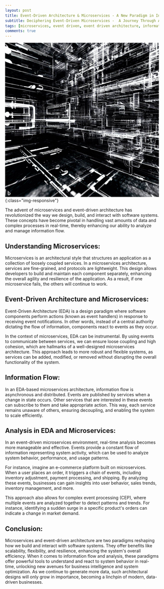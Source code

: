 ```yaml
---
layout: post
title: Event-Driven Architecture & Microservices - A New Paradigm in Information Flow and Analysis
subtitle: Deciphering Event-Driven Microservices -  A Journey Through Asynchronous Information Flow and Real-Time Analysis
tags: [microservices, event driven, event driven architecture, information flow, data analysis, tech trends, future of business]
comments: true
---
```


![Event-Driven Architecture & Microservices - A New Paradigm in Information Flow and Analysis](../assets/img/posts/event-driven-microservices.jpg){:class="img-responsive"}

The advent of microservices and event-driven architecture has revolutionized the way we design, build, and interact with software systems. These concepts have become pivotal in handling vast amounts of data and complex processes in real-time, thereby enhancing our ability to analyze and manage information flow.

## Understanding Microservices:
Microservices is an architectural style that structures an application as a collection of loosely coupled services. In a microservices architecture, services are fine-grained, and protocols are lightweight. This design allows developers to build and maintain each component separately, enhancing the overall agility and resilience of the application. As a result, if one microservice fails, the others will continue to work.

## Event-Driven Architecture and Microservices:
Event-Driven Architecture (EDA) is a design paradigm where software components perform actions (known as event handlers) in response to receiving event notifications. In other words, instead of a central authority dictating the flow of information, components react to events as they occur.

In the context of microservices, EDA can be instrumental. By using events to communicate between services, we can ensure loose coupling and high cohesion, which are hallmarks of a well-designed microservices architecture. This approach leads to more robust and flexible systems, as services can be added, modified, or removed without disrupting the overall functionality of the system.

## Information Flow:
In an EDA-based microservices architecture, information flow is asynchronous and distributed. Events are published by services when a change in state occurs. Other services that are interested in these events can subscribe to them and take appropriate action. This way, each service remains unaware of others, ensuring decoupling, and enabling the system to scale efficiently.

## Analysis in EDA and Microservices:
In an event-driven microservices environment, real-time analysis becomes more manageable and effective. Events provide a constant flow of information representing system activity, which can be used to analyze system behavior, performance, and usage patterns.

For instance, imagine an e-commerce platform built on microservices. When a user places an order, it triggers a chain of events, including inventory adjustment, payment processing, and shipping. By analyzing these events, businesses can gain insights into user behavior, sales trends, inventory management, and more.

This approach also allows for complex event processing (CEP), where multiple events are analyzed together to detect patterns and trends. For instance, identifying a sudden surge in a specific product's orders can indicate a change in market demand.

## Conclusion:
Microservices and event-driven architecture are two paradigms reshaping how we build and interact with software systems. They offer benefits like scalability, flexibility, and resilience, enhancing the system's overall efficiency. When it comes to information flow and analysis, these paradigms offer powerful tools to understand and react to system behavior in real-time, unlocking new avenues for business intelligence and system optimization. As we continue to generate more data, such architectural designs will only grow in importance, becoming a linchpin of modern, data-driven businesses.